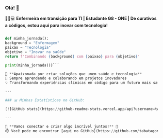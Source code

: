 ### Olá! 👋

👩‍⚕️💻 **Enfermeira em transição para TI | Estudante G8 - ONE | De curativos a códigos, estou aqui para inovar com tecnologia!**

```python Minha jornada

def minha_jornada():
background = "Enfermagem"
paixao = "Tecnologia"
objetivo = "Inovar na saúde"
return f"Combinando {background} com {paixao} para {objetivo}"

print(minha_jornada())```

🚀 **Apaixonada por criar soluções que unem saúde e tecnologia**  
🌱 Sempre aprendendo e colaborando em projetos inovadores  
💡 Transformando experiências clínicas em código para um futuro mais saudável  

---

### 📊 Minhas Estatísticas no GitHub:

[![GitHub stats](https://github-readme-stats.vercel.app/api?username=tabatagonzales&show_icons=true&theme=radical)](https://github.com/tabatagonzales)

---

💬 **Vamos conectar e criar algo incrível juntos!** 🤝  
📫 Você pode me encontrar [aqui no GitHub](https://github.com/tabatagonzales).
